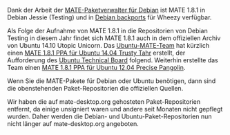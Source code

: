 <!-- 
.. link: 
.. description: 
.. tags: Debian,Ubuntu,News
.. date: 2014/09/25 11:34:36
.. title: Debian- und Ubuntu-Pakete auf mate-desktop.org entfernt
.. slug: 2014-09-25-debian-and-ubuntu-repositories-removed
.. author: Martin Wimpress
-->

Dank der Arbeit der [MATE-Paketverwalter für Debian](https://salsa.debian.org/groups/debian-mate-team/-/group_members)
ist MATE 1.8.1 in Debian Jessie (Testing) und in [Debian backports](https://backports.debian.org) für Wheezy verfügbar.

Als Folge der Aufnahme von MATE 1.8.1 in die Repositorien von Debian Testing in diesem Jahr
findet sich MATE 1.8.1 auch in dem offiziellen Archiv von Ubuntu 14.10 Utopic Unicorn.
Das [Ubuntu-MATE-Team](https://ubuntu-mate.org) hat kürzlich einen [MATE 1.8.1 PPA für Ubuntu 14.04 Trusty Tahr](https://launchpad.net/~ubuntu-mate-dev/+archive/ubuntu/trusty-mate)
erstellt, der Aufforderung des [Ubuntu Technical Board](https://lists.ubuntu.com/archives/technical-board/2014-July/001981.html)
folgend. Weiterhin erstellte das Team einen [MATE 1.8.1 PPA für Ubuntu 12.04 Precise Pangolin](https://launchpad.net/~ubuntu-mate-dev/+archive/ubuntu/precise-mate).

Wenn Sie die MATE-Pakete für Debian oder Ubuntu benötigen, dann sind die obenstehenden Paket-Repositorien die offiziellen Quellen.

Wir haben die auf mate-desktop.org gehosteten Paket-Repositorien entfernt, 
da einige unsigniert waren und andere seit Monaten nicht gepflegt wurden.
Daher werden die Debian- und Ubuntu-Paket-Repositorien nun nicht länger auf mate-desktop.org angeboten.
